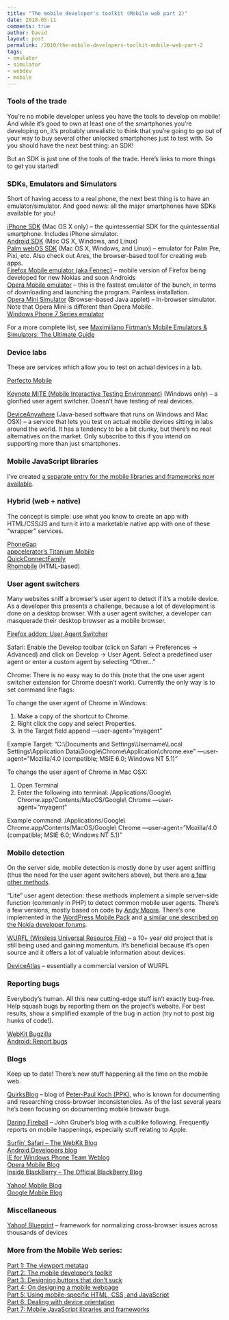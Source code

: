 ```yaml
---
title: "The mobile developer's toolkit (Mobile web part 2)"
date: 2010-05-11
comments: true
author: David
layout: post
permalink: /2010/the-mobile-developers-toolkit-mobile-web-part-2
tags:
- emulator
- simulator
- webdev
- mobile
---
```

### Tools of the trade

You&#8217;re no mobile developer unless you have the tools to develop on mobile! And while it&#8217;s good to own at least one of the smartphones you&#8217;re developing on, it&#8217;s probably unrealistic to think that you&#8217;re going to go out of your way to buy several other unlocked smartphones just to test with. So you should have the next best thing: an SDK!

But an SDK is just one of the tools of the trade. Here&#8217;s links to more things to get you started!

### SDKs, Emulators and Simulators

Short of having access to a real phone, the next best thing is to have an emulator/simulator. And good news: all the major smartphones have SDKs available for you!

[iPhone SDK][1] (Mac OS X only) &#8211; the quintessential SDK for the quintessential smartphone. Includes iPhone simulator.  
[Android SDK][2] (Mac OS X, Windows, and Linux)  
[Palm webOS SDK][3] (Mac OS X, Windows, and Linux) &#8211; emulator for Palm Pre, Pixi, etc. Also check out Ares, the browser-based tool for creating web apps.  
[Firefox Mobile emulator (aka Fennec)][4] &#8211; mobile version of Firefox being developed for new Nokias and soon Androids  
[Opera Mobile emulator][5] &#8211; this is the fastest emulator of the bunch, in terms of downloading and launching the program. Painless installation.  
[Opera Mini Simulator][6] (Browser-based Java applet) &#8211; In-browser simulator. Note that Opera Mini is different than Opera Mobile.  
[Windows Phone 7 Series emulator][7]

For a more complete list, see [Maximiliano Firtman&#8217;s Mobile Emulators &#038; Simulators: The Ultimate Guide][8]

### Device labs

These are services which allow you to test on actual devices in a lab.

[Perfecto Mobile][9]

[Keynote MITE (Mobile Interactive Testing Environment)][10] (Windows only) &#8211; a glorified user agent switcher. Doesn&#8217;t have testing of real devices.

[DeviceAnywhere][11] (Java-based software that runs on Windows and Mac OSX) &#8211; a service that lets you test on actual mobile devices sitting in labs around the world. It has a tendency to be a bit clunky, but there&#8217;s no real alternatives on the market. Only subscribe to this if you intend on supporting more than just smartphones.

### Mobile JavaScript libraries

I&#8217;ve created [a separate entry for the mobile libraries and frameworks now available][12].

### Hybrid (web + native)

The concept is simple: use what you know to create an app with HTML/CSS/JS and turn it into a marketable native app with one of these &#8220;wrapper&#8221; services.

[PhoneGap][13]  
[appcelerator&#8217;s Titanium Mobile][14]  
[QuickConnectFamily][15]  
[Rhomobile][16] (HTML-based)

### User agent switchers

Many websites sniff a browser&#8217;s user agent to detect if it&#8217;s a mobile device. As a developer this presents a challenge, because a lot of development is done on a desktop browser. With a user agent switcher, a developer can masquerade their desktop browser as a mobile browser.

[Firefox addon: User Agent Switcher][17]

Safari: Enable the Develop toolbar (click on Safari -> Preferences -> Advanced) and click on Develop -> User Agent. Select a predefined user agent or enter a custom agent by selecting &#8220;Other&#8230;&#8221;

Chrome: There is no easy way to do this (note that the one user agent switcher extension for Chrome doesn&#8217;t work). Currently the only way is to set command line flags:

<div class="instructions">
  <p>
    To change the user agent of Chrome in Windows:
  </p>
  
  <ol>
    <li>
      Make a copy of the shortcut to Chrome.
    </li>
    <li>
      Right click the copy and select Properties.
    </li>
    <li>
      In the Target field append &ndash;&ndash;user-agent=&#8221;myagent&#8221;
    </li>
  </ol>
  
  <p>
    Example Target: “C:\Documents and Settings\Username\Local Settings\Application Data\Google\Chrome\Application\chrome.exe” &ndash;&ndash;user-agent=”Mozilla/4.0 (compatible; MSIE 6.0; Windows NT 5.1)”
  </p>
</div>

<div class="instructions">
  <p>
    To change the user agent of Chrome in Mac OSX:
  </p>
  
  <ol>
    <li>
      Open Terminal
    </li>
    <li>
      Enter the following into terminal: /Applications/Google\ Chrome.app/Contents/MacOS/Google\ Chrome &ndash;&ndash;user-agent=&#8221;myagent&#8221;
    </li>
  </ol>
  
  <p>
    Example command: /Applications/Google\ Chrome.app/Contents/MacOS/Google\ Chrome &ndash;&ndash;user-agent=”Mozilla/4.0 (compatible; MSIE 6.0; Windows NT 5.1)”
  </p>
</div>

### Mobile detection

On the server side, mobile detection is mostly done by user agent sniffing (thus the need for the user agent switchers above), but there are [a few other methods][18].

&#8220;Lite&#8221; user agent detection: these methods implement a simple server-side function (commonly in PHP) to detect common mobile user agents. There&#8217;s a few versions, mostly based on code by [Andy Moore][19]. There&#8217;s one implemented in the [WordPress Mobile Pack][20] and [a similar one described on the Nokia developer forums][18].

[WURFL (Wireless Universal Resource File)][21] &#8211; a 10+ year old project that is still being used and gaining momentum. It&#8217;s beneficial because it&#8217;s open source and it offers a lot of valuable information about devices.

[DeviceAtlas][22] &#8211; essentially a commercial version of WURFL

### Reporting bugs

Everybody&#8217;s human. All this new cutting-edge stuff isn&#8217;t exactly bug-free. Help squash bugs by reporting them on the project&#8217;s website. For best results, show a simplified example of the bug in action (try not to post big hunks of code!).

[WebKit Bugzilla][23]  
[Android: Report bugs][24]

### Blogs

Keep up to date! There&#8217;s new stuff happening all the time on the mobile web.

[QuirksBlog][25] &#8211; blog of [Peter-Paul Koch (PPK)][26], who is known for documenting and researching cross-browser inconsistencies. As of the last several years he&#8217;s been focusing on documenting mobile browser bugs.

[Daring Fireball][27] &#8211; John Gruber&#8217;s blog with a cultlike following. Frequently reports on mobile happenings, especially stuff relating to Apple.

[Surfin&#8217; Safari &#8211; The WebKit Blog][28]  
[Android Developers blog][29]  
[IE for Windows Phone Team Weblog][30]  
[Opera Mobile Blog][31]  
[Inside BlackBerry &#8211; The Official BlackBerry Blog][32]

[Yahoo! Mobile Blog][33]  
[Google Mobile Blog][34]

### Miscellaneous

[Yahoo! Blueprint][35] &#8211; framework for normalizing cross-browser issues across thousands of devices

### More from the Mobile Web series:

[Part 1: The viewport metatag][36]  
[Part 2: The mobile developer’s toolkit][37]  
[Part 3: Designing buttons that don’t suck][38]  
[Part 4: On designing a mobile webpage][39]  
[Part 5: Using mobile-specific HTML, CSS, and JavaScript][40]  
[Part 6: Dealing with device orientation][41]  
[Part 7: Mobile JavaScript libraries and frameworks][12]

 [1]: http://developer.apple.com/
 [2]: http://developer.android.com/sdk
 [3]: http://developer.palm.com/
 [4]: https://developer.mozilla.org/En/Mobile
 [5]: http://www.opera.com/developer/tools/
 [6]: http://www.opera.com/mini/demo/
 [7]: http://developer.windowsphone.com/windows-phone-7-series/
 [8]: http://www.mobilexweb.com/emulators
 [9]: http://www.perfectomobile.com/
 [10]: http://mite.keynote.com/
 [11]: http://www.deviceanywhere.com/
 [12]: http://davidbcalhoun.com/2010/mobile-javascript-libraries-and-frameworks
 [13]: http://www.phonegap.com/
 [14]: http://www.appcelerator.com/products/titanium-mobile-application-development/
 [15]: http://www.quickconnectfamily.org/
 [16]: http://rhomobile.com/
 [17]: https://addons.mozilla.org/en-US/firefox/addon/59/
 [18]: http://wiki.forum.nokia.com/index.php/Detecting_Mobile_Devices_on_Web_Services
 [19]: //andymoore.info
 [20]: http://plugins.svn.wordpress.org/wordpress-mobile-pack/trunk/plugins/wpmp_switcher/lite_detection.php
 [21]: http://wurfl.sourceforge.net/
 [22]: http://deviceatlas.com/
 [23]: https://bugs.webkit.org/
 [24]: http://source.android.com/report-bugs
 [25]: http://www.quirksmode.org/blog/
 [26]: http://twitter.com/ppk
 [27]: http://daringfireball.net/
 [28]: http://webkit.org/blog/
 [29]: http://android-developers.blogspot.com/
 [30]: http://blogs.msdn.com/iemobile/
 [31]: http://my.opera.com/operamobile/blog/
 [32]: http://blogs.blackberry.com/
 [33]: http://ymobileblog.com/
 [34]: http://googlemobile.blogspot.com/
 [35]: http://mobile.yahoo.com/devcenter
 [36]: http://davidbcalhoun.com/2010/viewport-metatag
 [37]: http://davidbcalhoun.com/2010/the-mobile-developers-toolkit-mobile-web-part-2
 [38]: http://davidbcalhoun.com/2010/designing-buttons-that-dont-suck
 [39]: http://davidbcalhoun.com/2010/on-designing-a-mobile-webpage
 [40]: http://davidbcalhoun.com/2010/using-mobile-specific-html-css-javascript
 [41]: http://davidbcalhoun.com/2010/dealing-with-device-orientation
